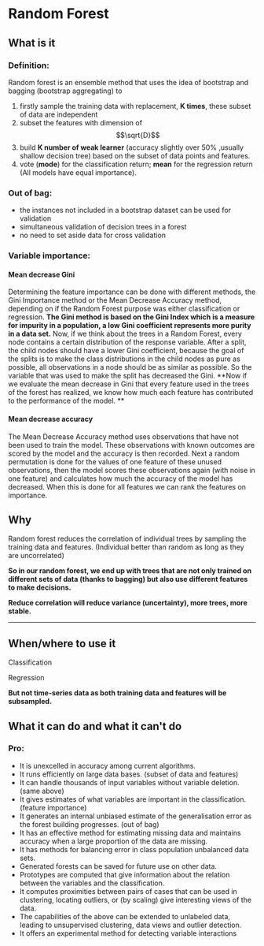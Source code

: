 # Random Forest

## What is it&#x20;

### Definition:

Random forest is an ensemble method that uses the idea of bootstrap and bagging (bootstrap aggregating) to&#x20;

1. firstly sample the training data with replacement, **K times**, these subset of data are independent
2. subset the features with dimension of $$\sqrt{D}$$
3. build **K number of weak learner** (accuracy slightly over 50% ,usually shallow decision tree) based on the subset of data points and features.&#x20;
4. vote (**mode**) for the classification return; **mean** for the regression return (All models have equal importance).

### Out of bag:

* the instances not included in a bootstrap dataset can be used for validation
* simultaneous validation of decision trees in a forest
* no need to set aside data for cross validation

### Variable importance:

#### Mean decrease Gini

Determining the feature importance can be done with different methods, the Gini Importance method or the Mean Decrease Accuracy method, depending on if the Random Forest purpose was either classification or regression. **The Gini method is based on the Gini Index which is a measure for impurity in a population, a low Gini coefficient represents more purity in a data set.** Now, if we think about the trees in a Random Forest, every node contains a certain distribution of the response variable. After a split, the child nodes should have a lower Gini coefficient, because the goal of the splits is to make the class distributions in the child nodes as pure as possible, all observations in a node should be as similar as possible. So the variable that was used to make the split has decreased the Gini. **Now if we evaluate the mean decrease in Gini that every feature used in the trees of the forest has realized, we know how much each feature has contributed to the performance of the model. **

#### Mean decrease accuracy

The Mean Decrease Accuracy method uses observations that have not been used to train the model. These observations with known outcomes are scored by the model and the accuracy is then recorded. Next a random permutation is done for the values of one feature of these unused observations, then the model scores these observations again (with noise in one feature) and calculates how much the accuracy of the model has decreased. When this is done for all features we can rank the features on importance.&#x20;

## Why

Random forest reduces the correlation of individual trees by sampling the training data and features. (Individual better than random as long as they are uncorrelated)

**So in our random forest, we end up with trees that are not only trained on different sets of data (thanks to bagging) but also use different features to make decisions.**

**Reduce correlation will reduce variance (uncertainty), more trees, more stable.**

****

## When/where to use it&#x20;

Classification

Regression

**But not time-series data as both training data and features will be subsampled.**

## What it can do and what it can't do

### Pro:

* It is unexcelled in accuracy among current algorithms.
* It runs efficiently on large data bases. (subset of data and features)
* It can handle thousands of input variables without variable deletion. (same above)
* It gives estimates of what variables are important in the classification. (feature importance)
* It generates an internal unbiased estimate of the generalisation error as the forest building progresses. (out of bag)
* It has an effective method for estimating missing data and maintains accuracy when a large proportion of the data are missing.
* It has methods for balancing error in class population unbalanced data sets.
* Generated forests can be saved for future use on other data.
* Prototypes are computed that give information about the relation between the variables and the classification.
* It computes proximities between pairs of cases that can be used in clustering, locating outliers, or (by scaling) give interesting views of the data.
* The capabilities of the above can be extended to unlabeled data, leading to unsupervised clustering, data views and outlier detection.
* It offers an experimental method for detecting variable interactions
